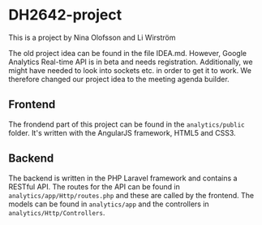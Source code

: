 # DH2642-project

This is a project by Nina Olofsson and Li Wirström 

The old project idea can be found in the file IDEA.md. However, Google Analytics Real-time API is in beta and needs registration. Additionally, we might have needed to look into sockets etc. in order to get it to work. We therefore changed our project idea to the meeting agenda builder.

## Frontend
The frondend part of this project can be found in the `analytics/public` folder. It's written with the AngularJS framework, HTML5 and CSS3.

## Backend
The backend is written in the PHP Laravel framework and contains a RESTful API. The routes for the API can be found in `analytics/app/Http/routes.php` and these are called by the frontend. The models can be found in `analytics/app` and the controllers in `analytics/Http/Controllers`.
